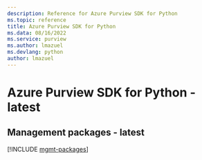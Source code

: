 ```yaml
---
description: Reference for Azure Purview SDK for Python
ms.topic: reference
title: Azure Purview SDK for Python
ms.data: 08/16/2022
ms.service: purview
ms.author: lmazuel
ms.devlang: python
author: lmazuel
---
```

# Azure Purview SDK for Python - latest

## Management packages - latest
[!INCLUDE [mgmt-packages](purview-mgmt-index.md)]